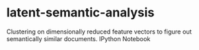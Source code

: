 # latent-semantic-analysis
Clustering on dimensionally reduced feature vectors to figure out semantically similar documents. IPython Notebook
